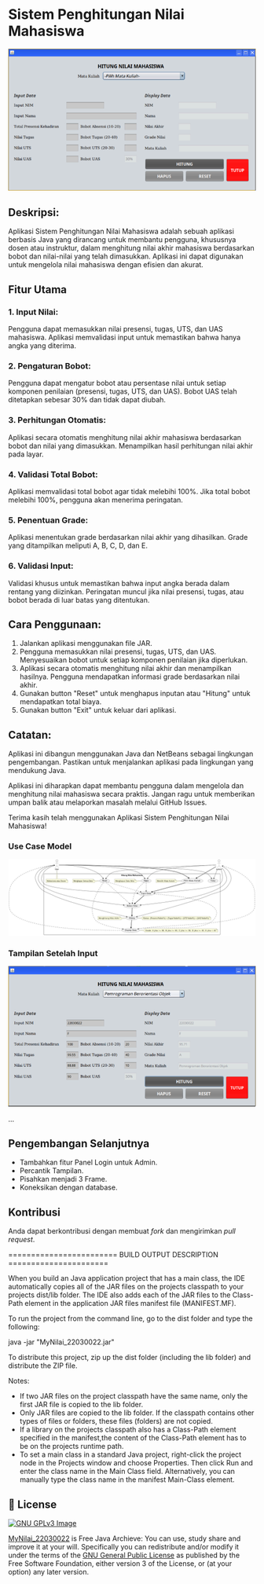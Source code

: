 # Sistem Penghitungan Nilai Mahasiswa

![Sistem Penghitungan Nilai Mahasiswa](https://github.com/pangaribowo/MyNilai_22030022/blob/main/apk.png)

## Deskripsi:

Aplikasi Sistem Penghitungan Nilai Mahasiswa adalah sebuah aplikasi berbasis Java yang dirancang untuk membantu pengguna, khususnya dosen atau instruktur, dalam menghitung nilai akhir mahasiswa berdasarkan bobot dan nilai-nilai yang telah dimasukkan. Aplikasi ini dapat digunakan untuk mengelola nilai mahasiswa dengan efisien dan akurat.

## Fitur Utama

### 1. Input Nilai:

Pengguna dapat memasukkan nilai presensi, tugas, UTS, dan UAS mahasiswa.
Aplikasi memvalidasi input untuk memastikan bahwa hanya angka yang diterima.

### 2. Pengaturan Bobot:

Pengguna dapat mengatur bobot atau persentase nilai untuk setiap komponen penilaian (presensi, tugas, UTS, dan UAS).
Bobot UAS telah ditetapkan sebesar 30% dan tidak dapat diubah.

### 3. Perhitungan Otomatis:

Aplikasi secara otomatis menghitung nilai akhir mahasiswa berdasarkan bobot dan nilai yang dimasukkan.
Menampilkan hasil perhitungan nilai akhir pada layar.

### 4. Validasi Total Bobot:

Aplikasi memvalidasi total bobot agar tidak melebihi 100%.
Jika total bobot melebihi 100%, pengguna akan menerima peringatan.

### 5. Penentuan Grade:

Aplikasi menentukan grade berdasarkan nilai akhir yang dihasilkan.
Grade yang ditampilkan meliputi A, B, C, D, dan E.

### 6. Validasi Input:

Validasi khusus untuk memastikan bahwa input angka berada dalam rentang yang diizinkan.
Peringatan muncul jika nilai presensi, tugas, atau bobot berada di luar batas yang ditentukan.

## Cara Penggunaan:

1. Jalankan aplikasi menggunakan file JAR.
2. Pengguna memasukkan nilai presensi, tugas, UTS, dan UAS.
Menyesuaikan bobot untuk setiap komponen penilaian jika diperlukan.
3. Aplikasi secara otomatis menghitung nilai akhir dan menampilkan hasilnya.
Pengguna mendapatkan informasi grade berdasarkan nilai akhir.
4. Gunakan button "Reset" untuk menghapus inputan atau "Hitung" untuk mendapatkan total biaya.
5. Gunakan button "Exit" untuk keluar dari aplikasi.

## Catatan:

Aplikasi ini dibangun menggunakan Java dan NetBeans sebagai lingkungan pengembangan. Pastikan untuk menjalankan aplikasi pada lingkungan yang mendukung Java.

Aplikasi ini diharapkan dapat membantu pengguna dalam mengelola dan menghitung nilai mahasiswa secara praktis. Jangan ragu untuk memberikan umpan balik atau melaporkan masalah melalui GitHub Issues.

Terima kasih telah menggunakan Aplikasi Sistem Penghitungan Nilai Mahasiswa!

### Use Case Model

![Use Case](https://github.com/pangaribowo/MyNilai_22030022/blob/main/uc.png)

### Tampilan Setelah Input
![Setelah Input](https://github.com/pangaribowo/MyNilai_22030022/blob/main/apk2.png)

...

## Pengembangan Selanjutnya

- Tambahkan fitur Panel Login untuk Admin.
- Percantik Tampilan.
- Pisahkan menjadi 3 Frame.
- Koneksikan dengan database.

## Kontribusi

Anda dapat berkontribusi dengan membuat _fork_ dan mengirimkan _pull request_.

======================== BUILD OUTPUT DESCRIPTION ======================

When you build an Java application project that has a main class, the IDE
automatically copies all of the JAR
files on the projects classpath to your projects dist/lib folder. The IDE
also adds each of the JAR files to the Class-Path element in the application
JAR files manifest file (MANIFEST.MF).

To run the project from the command line, go to the dist folder and
type the following:

java -jar "MyNilai_22030022.jar" 

To distribute this project, zip up the dist folder (including the lib folder)
and distribute the ZIP file.

Notes:

* If two JAR files on the project classpath have the same name, only the first
JAR file is copied to the lib folder.
* Only JAR files are copied to the lib folder.
If the classpath contains other types of files or folders, these files (folders)
are not copied.
* If a library on the projects classpath also has a Class-Path element
specified in the manifest,the content of the Class-Path element has to be on
the projects runtime path.
* To set a main class in a standard Java project, right-click the project node
in the Projects window and choose Properties. Then click Run and enter the
class name in the Main Class field. Alternatively, you can manually type the
class name in the manifest Main-Class element.

## 📑 License
[![GNU GPLv3 Image](https://www.gnu.org/graphics/gplv3-127x51.png)](http://www.gnu.org/licenses/gpl-3.0.en.html)  

[MyNilai_22030022](https://github.com/pangaribowo/MyNilai_22030022/) is Free Java Archieve: You can use, study share and improve it at your
will. Specifically you can redistribute and/or modify it under the terms of the
[GNU General Public License](https://www.gnu.org/licenses/gpl.html) as
published by the Free Software Foundation, either version 3 of the License, or
(at your option) any later version. 